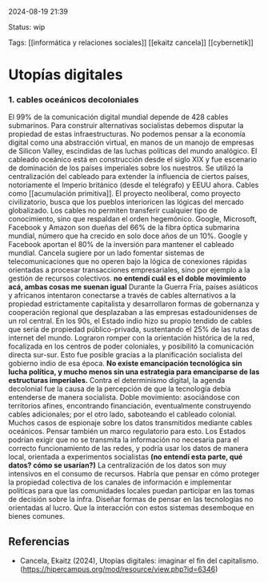 
2024-08-19 21:39

Status: wip

Tags: [[informática y relaciones sociales]] [[ekaitz cancela]] [[cybernetik]]

# Utopías digitales

### 1. cables oceánicos decoloniales
El 99% de la comunicación digital mundial depende de 428 cables submarinos.
Para construir alternativas socialistas debemos disputar la propiedad de estas infraestructuras. No podemos pensar a la economía digital como una abstracción virtual, en manos de un manojo de empresas de Silicon Valley, escindidas de las luchas políticas del mundo analógico.
El cableado oceánico está en construcción desde el siglo XIX y fue escenario de dominación de los países imperiales sobre los nuestros. Se utilizó la centralización del cableado para extender la influencia de ciertos países, notoriamente el Imperio británico (desde el telégrafo) y EEUU ahora. Cables como [[acumulación primitiva]].
El proyecto neoliberal, como proyecto civilizatorio, busca que los pueblos interioricen las lógicas del mercado globalizado. Los cables no permiten transferir cualquier tipo de conocimiento, sino que respaldan el orden hegemónico.
Google, Microsoft, Facebook y Amazon son dueñas del 66% de la fibra óptica submarina mundial, número que ha crecido en solo doce años de un 10%. Google y Facebook aportan el 80% de la inversión para mantener el cableado mundial.
Cancela sugiere por un lado fomentar sistemas de telecomunicaciones que no operen bajo la lógica de conexiones rápidas orientadas a procesar transacciones empresariales, sino por ejemplo a la gestión de recursos colectivos. **no entendí cuál es el doble movimiento acá, ambas cosas me suenan igual**
Durante la Guerra Fría, países asiáticos y africanos intentaron conectarse a través de cables alternativos a la propiedad estrictamente capitalista y desarrollaron formas de gobernanza y cooperación regional que desplazaban a las empresas estadounidenses de un rol central.
En los 90s, el Estado indio hizo su propio tendido de cables que sería de propiedad público-privada, sustentando el 25% de las rutas de internet del mundo. Lograron romper con la orientación histórica de la red, focalizada en los centros de poder coloniales, y posibilitó la comunicación directa sur-sur. Esto fue posible gracias a la planificación socialista del gobierno indio de esa época.
**No existe emancipación tecnológica sin lucha política, y mucho menos sin una estrategia para emanciparse de las estructuras imperiales.**
Contra el determinismo digital, la agenda decolonial fue la causa de la percepción de que la tecnología debía entenderse de manera socialista.
Doble movimiento: asociándose con territorios afines, encontrando financiación, eventualmente construyendo cables adicionales; por el otro lado, saboteando el cableado colonial.
Muchos casos de espionaje sobre los datos transmitidos mediante cables oceánicos. Pensar también un marco regulatorio para esto. Los Estados podrían exigir que no se transmita la información no necesaria para el correcto funcionamiento de las redes, y podría usar los datos de manera local, orientada a experimentos socialistas **(no entendí esta parte, qué datos? cómo se usarían?)**
La centralización de los datos son muy intensivos en el consumo de recursos.
Habría que pensar en cómo proteger la propiedad colectiva de los canales de información e implementar políticas para que las comunidades locales puedan participar en las tomas de decisión sobre la infra. Diseñar formas de pensar en las tecnologías no orientadas al lucro. Que la interacción con estos sistemas desemboque en bienes comunes.

## Referencias

- Cancela, Ekaitz (2024), Utopías digitales: imaginar el fin del capitalismo.(https://hipercampus.org/mod/resource/view.php?id=6346)